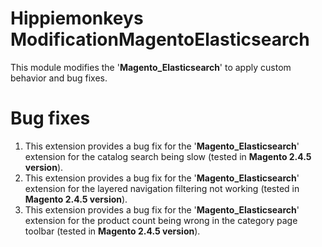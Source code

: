 # Hippiemonkeys ModificationMagentoElasticsearch
This module modifies the '**Magento_Elasticsearch**' to apply custom behavior and bug fixes.

# Bug fixes
1. This extension provides a bug fix for the '**Magento_Elasticsearch**' extension for the catalog search being slow (tested in **Magento 2.4.5 version**).
2. This extension provides a bug fix for the '**Magento_Elasticsearch**' extension for the layered navigation filtering not working (tested in **Magento 2.4.5 version**).
1. This extension provides a bug fix for the '**Magento_Elasticsearch**' extension for the product count being wrong in the category page toolbar (tested in **Magento 2.4.5 version**).